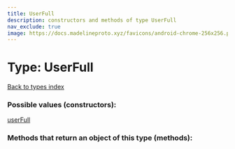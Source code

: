 ```yaml
---
title: UserFull
description: constructors and methods of type UserFull
nav_exclude: true
image: https://docs.madelineproto.xyz/favicons/android-chrome-256x256.png
---
```

# Type: UserFull
[Back to types index](index.html)



### Possible values (constructors):

[userFull](/API_docs/constructors/userFull.html)  



### Methods that return an object of this type (methods):



